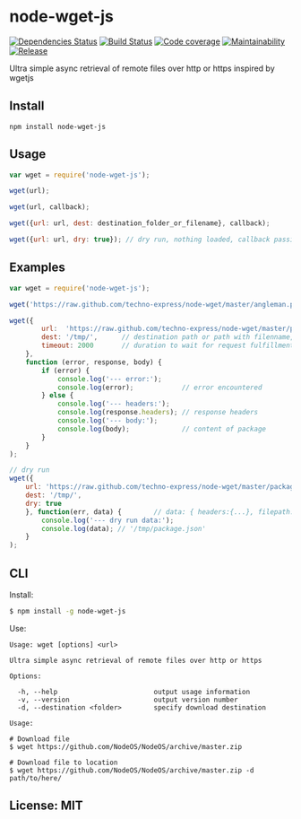 # node-wget-js

[![Dependencies Status][david-image]][david-url] [![Build Status](https://travis-ci.org/techno-express/node-wget.png?branch=master)](https://travis-ci.org/techno-express/node-wget) [![Code coverage][coveralls-image]][coveralls-url] [![Maintainability][codeclimate-image]][codeclimate-url][![Release][npm-image]][npm-url]

Ultra simple async retrieval of remote files over http or https inspired by wgetjs

## Install

```
npm install node-wget-js
```

## Usage

```javascript
var wget = require('node-wget-js');

wget(url);

wget(url, callback);

wget({url: url, dest: destination_folder_or_filename}, callback);

wget({url: url, dry: true}); // dry run, nothing loaded, callback passing parsed options as data
```

## Examples

```javascript
var wget = require('node-wget-js');

wget('https://raw.github.com/techno-express/node-wget/master/angleman.png');   // angleman.png saved to current folder

wget({
        url:  'https://raw.github.com/techno-express/node-wget/master/package.json',
        dest: '/tmp/',      // destination path or path with filenname, default is ./
        timeout: 2000       // duration to wait for request fulfillment in milliseconds, default is 2 seconds
    },
    function (error, response, body) {
        if (error) {
            console.log('--- error:');
            console.log(error);            // error encountered
        } else {
            console.log('--- headers:');
            console.log(response.headers); // response headers
            console.log('--- body:');
            console.log(body);             // content of package
        }
    }
);

// dry run
wget({
    url: 'https://raw.github.com/techno-express/node-wget/master/package.json',
    dest: '/tmp/',
    dry: true
    }, function(err, data) {        // data: { headers:{...}, filepath:'...' }
        console.log('--- dry run data:');
        console.log(data); // '/tmp/package.json'
    }
);
```

## CLI

Install:

```bash
$ npm install -g node-wget-js
```

Use:

```text
Usage: wget [options] <url>

Ultra simple async retrieval of remote files over http or https

Options:

  -h, --help                        output usage information
  -v, --version                     output version number
  -d, --destination <folder>        specify download destination

Usage:

# Download file
$ wget https://github.com/NodeOS/NodeOS/archive/master.zip

# Download file to location
$ wget https://github.com/NodeOS/NodeOS/archive/master.zip -d path/to/here/
```

## License: MIT

[david-url]: https://david-dm.org/techno-express/node-wget
[david-image]: http://img.shields.io/david/techno-express/node-wget.svg
[appveyor-url]: https://ci.appveyor.com/project/techno-express/node-wget
[appveyor-image]: https://ci.appveyor.com/api/projects/status/sivpio3bq2k3070a/branch/master?svg=true
[codeclimate-url]: https://codeclimate.com/github/techno-express/node-wget/maintainability
[codeclimate-image]: https://api.codeclimate.com/v1/badges/0d6a0bc69a8ea29c7de9/maintainability
[coveralls-url]: https://coveralls.io/github/techno-express/node-wget
[coveralls-image]: https://coveralls.io/repos/github/techno-express/node-wget/badge.svg
[npm-url]: https://www.npmjs.org/package/node-wget-js
[npm-image]: http://img.shields.io/npm/v/node-wget-js.svg

